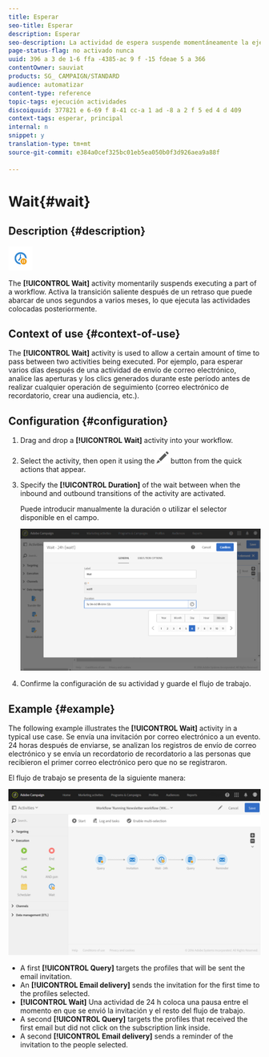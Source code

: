 ```yaml
---
title: Esperar
seo-title: Esperar
description: Esperar
seo-description: La actividad de espera suspende momentáneamente la ejecución de una parte de un flujo de trabajo.
page-status-flag: no activado nunca
uuid: 396 a 3 de 1-6 ffa -4385-ac 9 f -15 fdeae 5 a 366
contentOwner: sauviat
products: SG_ CAMPAIGN/STANDARD
audience: automatizar
content-type: reference
topic-tags: ejecución actividades
discoiquuid: 377821 e 6-69 f 8-41 cc-a 1 ad -8 a 2 f 5 ed 4 d 409
context-tags: esperar, principal
internal: n
snippet: y
translation-type: tm+mt
source-git-commit: e384a0cef325bc01eb5ea050b0f3d926aea9a88f

---
```



# Wait{#wait}

## Description {#description}

![](assets/wait.png)

The **[!UICONTROL Wait]** activity momentarily suspends executing a part of a workflow. Activa la transición saliente después de un retraso que puede abarcar de unos segundos a varios meses, lo que ejecuta las actividades colocadas posteriormente.

## Context of use {#context-of-use}

The **[!UICONTROL Wait]** activity is used to allow a certain amount of time to pass between two activities being executed. Por ejemplo, para esperar varios días después de una actividad de envío de correo electrónico, analice las aperturas y los clics generados durante este período antes de realizar cualquier operación de seguimiento (correo electrónico de recordatorio, crear una audiencia, etc.).

## Configuration {#configuration}

1. Drag and drop a **[!UICONTROL Wait]** activity into your workflow.
1. Select the activity, then open it using the ![](assets/edit_darkgrey-24px.png) button from the quick actions that appear.
1. Specify the **[!UICONTROL Duration]** of the wait between when the inbound and outbound transitions of the activity are activated.

   Puede introducir manualmente la duración o utilizar el selector disponible en el campo.

   ![](assets/wait_duration.png)

1. Confirme la configuración de su actividad y guarde el flujo de trabajo.

## Example {#example}

The following example illustrates the **[!UICONTROL Wait]** activity in a typical use case. Se envía una invitación por correo electrónico a un evento. 24 horas después de enviarse, se analizan los registros de envío de correo electrónico y se envía un recordatorio de recordatorio a las personas que recibieron el primer correo electrónico pero que no se registraron.

El flujo de trabajo se presenta de la siguiente manera:

![](assets/wait_example_workflow.png)

* A first **[!UICONTROL Query]** targets the profiles that will be sent the email invitation.
* An **[!UICONTROL Email delivery]** sends the invitation for the first time to the profiles selected.
* **[!UICONTROL Wait]** Una actividad de 24 h coloca una pausa entre el momento en que se envió la invitación y el resto del flujo de trabajo.
* A second **[!UICONTROL Query]** targets the profiles that received the first email but did not click on the subscription link inside.
* A second **[!UICONTROL Email delivery]** sends a reminder of the invitation to the people selected.

